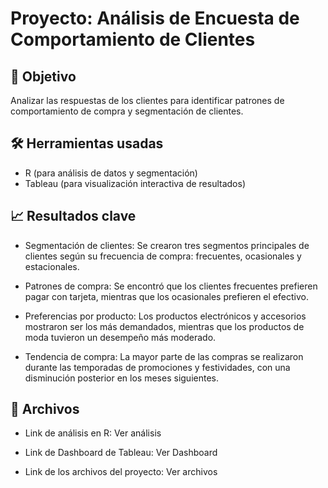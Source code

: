 # Proyecto: Análisis de Encuesta de Comportamiento de Clientes
## 📌 Objetivo
Analizar las respuestas de los clientes para identificar patrones de comportamiento de compra y segmentación de clientes.

## 🛠 Herramientas usadas
- R (para análisis de datos y segmentación)
- Tableau (para visualización interactiva de resultados)

## 📈 Resultados clave
- Segmentación de clientes: Se crearon tres segmentos principales de clientes según su frecuencia de compra: frecuentes, ocasionales y estacionales.

- Patrones de compra: Se encontró que los clientes frecuentes prefieren pagar con tarjeta, mientras que los ocasionales prefieren el efectivo.

- Preferencias por producto: Los productos electrónicos y accesorios mostraron ser los más demandados, mientras que los productos de moda tuvieron un desempeño más moderado.

- Tendencia de compra: La mayor parte de las compras se realizaron durante las temporadas de promociones y festividades, con una disminución posterior en los meses siguientes.

## 📁 Archivos
- Link de análisis en R: Ver análisis

- Link de Dashboard de Tableau: Ver Dashboard

- Link de los archivos del proyecto: Ver archivos


